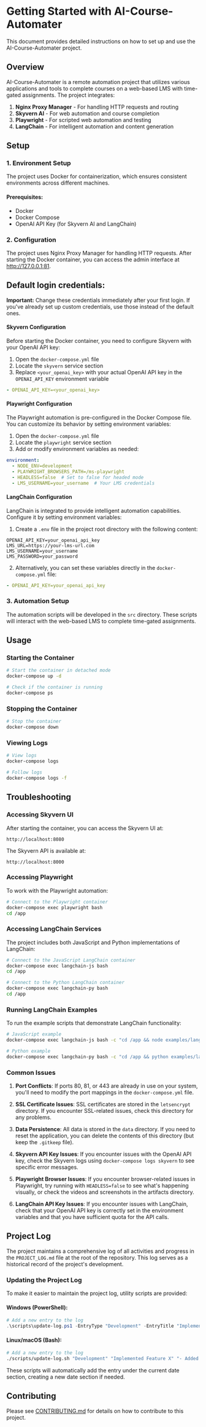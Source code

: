 # Getting Started with AI-Course-Automater

This document provides detailed instructions on how to set up and use the AI-Course-Automater project.

## Overview

AI-Course-Automater is a remote automation project that utilizes various applications and tools to complete courses on a web-based LMS with time-gated assignments. The project integrates:

1. **Nginx Proxy Manager** - For handling HTTP requests and routing
2. **Skyvern AI** - For web automation and course completion
3. **Playwright** - For scripted web automation and testing
4. **LangChain** - For intelligent automation and content generation

## Setup

### 1. Environment Setup

The project uses Docker for containerization, which ensures consistent environments across different machines.

#### Prerequisites:
- Docker
- Docker Compose
- OpenAI API Key (for Skyvern AI and LangChain)

### 2. Configuration

The project uses Nginx Proxy Manager for handling HTTP requests. After starting the Docker container, you can access the admin interface at http://127.0.0.1:81.

Default login credentials:
-

**Important:** Change these credentials immediately after your first login.
If you've already set up custom credentials, use those instead of the default ones.

#### Skyvern Configuration

Before starting the Docker container, you need to configure Skyvern with your OpenAI API key:

1. Open the `docker-compose.yml` file
2. Locate the `skyvern` service section
3. Replace `<your_openai_key>` with your actual OpenAI API key in the `OPENAI_API_KEY` environment variable

```yaml
- OPENAI_API_KEY=<your_openai_key>
```

#### Playwright Configuration

The Playwright automation is pre-configured in the Docker Compose file. You can customize its behavior by setting environment variables:

1. Open the `docker-compose.yml` file
2. Locate the `playwright` service section
3. Add or modify environment variables as needed:

```yaml
environment:
  - NODE_ENV=development
  - PLAYWRIGHT_BROWSERS_PATH=/ms-playwright
  - HEADLESS=false  # Set to false for headed mode
  - LMS_USERNAME=your_username  # Your LMS credentials
```

#### LangChain Configuration

LangChain is integrated to provide intelligent automation capabilities. Configure it by setting environment variables:

1. Create a `.env` file in the project root directory with the following content:

```
OPENAI_API_KEY=your_openai_api_key
LMS_URL=https://your-lms-url.com
LMS_USERNAME=your_username
LMS_PASSWORD=your_password
```

2. Alternatively, you can set these variables directly in the `docker-compose.yml` file:

```yaml
- OPENAI_API_KEY=your_openai_api_key
```

### 3. Automation Setup

The automation scripts will be developed in the `src` directory. These scripts will interact with the web-based LMS to complete time-gated assignments.

## Usage

### Starting the Container

```bash
# Start the container in detached mode
docker-compose up -d

# Check if the container is running
docker-compose ps
```

### Stopping the Container

```bash
# Stop the container
docker-compose down
```

### Viewing Logs

```bash
# View logs
docker-compose logs

# Follow logs
docker-compose logs -f
```

## Troubleshooting

### Accessing Skyvern UI

After starting the container, you can access the Skyvern UI at:
```
http://localhost:8080
```

The Skyvern API is available at:
```
http://localhost:8000
```

### Accessing Playwright

To work with the Playwright automation:

```bash
# Connect to the Playwright container
docker-compose exec playwright bash
cd /app
```

### Accessing LangChain Services

The project includes both JavaScript and Python implementations of LangChain:

```bash
# Connect to the JavaScript LangChain container
docker-compose exec langchain-js bash
cd /app
```

```bash
# Connect to the Python LangChain container
docker-compose exec langchain-py bash
cd /app
```

### Running LangChain Examples

To run the example scripts that demonstrate LangChain functionality:

```bash
# JavaScript example
docker-compose exec langchain-js bash -c "cd /app && node examples/langchain_example.js"

# Python example
docker-compose exec langchain-py bash -c "cd /app && python examples/langchain_example.py"
```

### Common Issues

1. **Port Conflicts**: If ports 80, 81, or 443 are already in use on your system, you'll need to modify the port mappings in the `docker-compose.yml` file.

2. **SSL Certificate Issues**: SSL certificates are stored in the `letsencrypt` directory. If you encounter SSL-related issues, check this directory for any problems.

3. **Data Persistence**: All data is stored in the `data` directory. If you need to reset the application, you can delete the contents of this directory (but keep the `.gitkeep` file).

4. **Skyvern API Key Issues**: If you encounter issues with the OpenAI API key, check the Skyvern logs using `docker-compose logs skyvern` to see specific error messages.

5. **Playwright Browser Issues**: If you encounter browser-related issues in Playwright, try running with `HEADLESS=false` to see what's happening visually, or check the videos and screenshots in the artifacts directory.

6. **LangChain API Key Issues**: If you encounter issues with LangChain, check that your OpenAI API key is correctly set in the environment variables and that you have sufficient quota for the API calls.

## Project Log

The project maintains a comprehensive log of all activities and progress in the `PROJECT_LOG.md` file at the root of the repository. This log serves as a historical record of the project's development.

### Updating the Project Log

To make it easier to maintain the project log, utility scripts are provided:

#### Windows (PowerShell):
```powershell
# Add a new entry to the log
.\scripts\update-log.ps1 -EntryType "Development" -EntryTitle "Implemented Feature X" -EntryContent "- Added feature X\n- Fixed bug Y\n- Improved performance of Z"
```

#### Linux/macOS (Bash):
```bash
# Add a new entry to the log
./scripts/update-log.sh "Development" "Implemented Feature X" "- Added feature X\n- Fixed bug Y\n- Improved performance of Z"
```

These scripts will automatically add the entry under the current date section, creating a new date section if needed.

## Contributing

Please see [CONTRIBUTING.md](CONTRIBUTING.md) for details on how to contribute to this project.